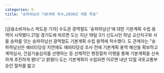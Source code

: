 ```yaml
---
categories: h
title: "송파하남선 기본계획 착수…2030년 개통 목표"
---
```

[금융소비자뉴스 박도윤 기자] 수도권 광역철도 &#39;송파하남선&#39;에 대한 기본계획 수립 용역이 시작됐다.21일 경기도에 따르면 도는 지난 19일 3기 신도시인 하남 교산지구와 서울 송파를 잇는 송파하남선 광역철도 기본계획 수립 용역에 착수했다. 도 관계자는 "송파하남선은 예비타당성 지연에도 예비타당성 조사 전에 기본계획 용역 예산을 확보하고 계약심사, 건설기술심의를 선행하는 등 선제적인 행정절차 이행을 통해 기본계획을 신속하게 추진하게 됐다"고 밝혔다.도는 기본계획이 수립되면 이르면 내년 12월 국토교통부 승인 절차를 밟고